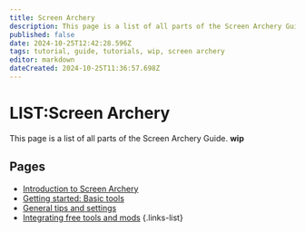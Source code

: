 ```yaml
---
title: Screen Archery
description: This page is a list of all parts of the Screen Archery Guide (wip)
published: false
date: 2024-10-25T12:42:28.596Z
tags: tutorial, guide, tutorials, wip, screen archery
editor: markdown
dateCreated: 2024-10-25T11:36:57.698Z
---
```


# LIST:Screen Archery
This page is a list of all parts of the Screen Archery Guide. **wip**
## Pages

- [Introduction to Screen Archery](/Tutorials/Screen-Archery/screen-archery-guide-introduction)
- [Getting started: Basic tools](/Tutorials/Screen-Archery/screen-archery-guide-part-1)
- [General tips and settings](/Tutorials/Screen-Archery/screen-archery-guide-part-2)
- [Integrating free tools and mods](/Tutorials/Screen-Archery/screen-archery-guide-part-3)
{.links-list} 